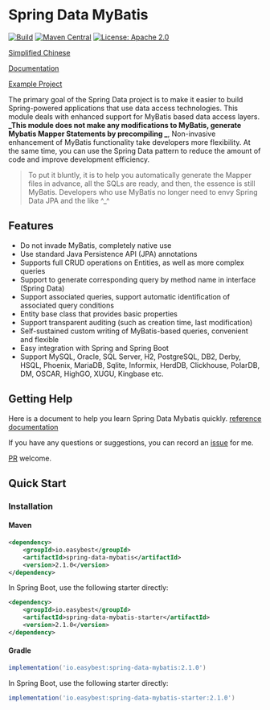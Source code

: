 # Spring Data MyBatis

[![Build](https://github.com/easybest/spring-data-mybatis/actions/workflows/github-actions-ci.yml/badge.svg)](https://github.com/easybest/spring-data-mybatis/actions/workflows/github-actions-ci.yml)
[![Maven Central](https://maven-badges.herokuapp.com/maven-central/io.easybest/spring-data-mybatis/badge.svg)](https://maven-badges.herokuapp.com/maven-central/io.easybest/spring-data-mybatis)
[![License: Apache 2.0](https://img.shields.io/badge/license-Apache_2.0-brightgreen.svg)](https://github.com/hatunet/spring-data-mybatis/blob/main/LICENSE)

[Simplified Chinese](README_zh.md)

[Documentation](https://sdm.easybest.io)

[Example Project](https://github.com/easybest/spring-data-mybatis-samples)

The primary goal of the Spring Data project is to make it easier to build Spring-powered applications that use data
access technologies.
This module deals with enhanced support for MyBatis based data access layers.
**_This module does not make any modifications to MyBatis, generate Mybatis Mapper Statements by precompiling _**,
Non-invasive enhancement of MyBatis functionality take developers more flexibility.
At the same time, you can use the Spring Data pattern to reduce the amount of code and improve development efficiency.

> To put it bluntly, it is to help you automatically generate the Mapper files in advance, all the SQLs are ready, and
> then, the essence is still MyBatis. Developers who use MyBatis no longer need to envy Spring Data JPA and the like ^_^

## Features ##

* Do not invade MyBatis, completely native use
* Use standard Java Persistence API (JPA) annotations
* Supports full CRUD operations on Entities, as well as more complex queries
* Support to generate corresponding query by method name in interface (Spring Data)
* Support associated queries, support automatic identification of associated query conditions
* Entity base class that provides basic properties
* Support transparent auditing (such as creation time, last modification)
* Self-sustained custom writing of MyBatis-based queries, convenient and flexible
* Easy integration with Spring and Spring Boot
* Support MySQL, Oracle, SQL Server, H2, PostgreSQL, DB2, Derby, HSQL, Phoenix, MariaDB, Sqlite, Informix, HerdDB,
  Clickhouse, PolarDB, DM, OSCAR, HighGO, XUGU, Kingbase etc.

## Getting Help ##

Here is a document to help you learn Spring Data Mybatis quickly. [reference documentation](https://sdm.easybest.io)

If you have any questions or suggestions, you can record
an [issue](https://github.com/easybest/spring-data-mybatis/issues) for me.

[PR](https://github.com/easybest/spring-data-mybatis/pulls) welcome.

## Quick Start ##

### Installation

#### Maven
```xml
<dependency>
    <groupId>io.easybest</groupId>
    <artifactId>spring-data-mybatis</artifactId>
    <version>2.1.0</version>
</dependency>
```

In Spring Boot, use the following starter directly:
```xml
<dependency>
    <groupId>io.easybest</groupId>
    <artifactId>spring-data-mybatis-starter</artifactId>
    <version>2.1.0</version>
</dependency>
```

#### Gradle
```groovy
implementation('io.easybest:spring-data-mybatis:2.1.0')
```
In Spring Boot, use the following starter directly:
```groovy
implementation('io.easybest:spring-data-mybatis-starter:2.1.0')
```

